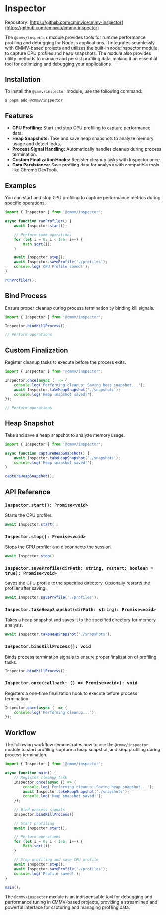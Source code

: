 # Inspector

Repository: [https://github.com/cmmvio/cmmv-inspector](https://github.com/cmmvio/cmmv-inspector)

The ``@cmmv/inspector`` module provides tools for runtime performance profiling and debugging for Node.js applications. It integrates seamlessly with CMMV-based projects and utilizes the built-in node:inspector module to capture CPU profiles and heap snapshots. The module also provides utility methods to manage and persist profiling data, making it an essential tool for optimizing and debugging your applications.

## Installation

To install the ``@cmmv/inspector`` module, use the following command:

```bash
$ pnpm add @cmmv/inspector
```

## Features

* **CPU Profiling:** Start and stop CPU profiling to capture performance data.
* **Heap Snapshots:** Take and save heap snapshots to analyze memory usage and detect leaks.
* **Process Signal Handling:** Automatically handles cleanup during process termination.
* **Custom Finalization Hooks:** Register cleanup tasks with Inspector.once.
* **Data Persistence:** Save profiling data for analysis with compatible tools like Chrome DevTools.

## Examples

You can start and stop CPU profiling to capture performance metrics during specific operations.

```typescript
import { Inspector } from '@cmmv/inspector';

async function runProfiler() {
    await Inspector.start();

    // Perform some operations
    for (let i = 0; i < 1e6; i++) {
        Math.sqrt(i);
    }

    await Inspector.stop();
    await Inspector.saveProfile('./profiles');
    console.log('CPU Profile saved!');
}

runProfiler();
```

## Bind Process

Ensure proper cleanup during process termination by binding kill signals.

```typescript
import { Inspector } from '@cmmv/inspector';

Inspector.bindKillProcess();

// Perform operations
```

## Custom Finalization

Register cleanup tasks to execute before the process exits.

```typescript
import { Inspector } from '@cmmv/inspector';

Inspector.once(async () => {
    console.log('Performing cleanup: Saving heap snapshot...');
    await Inspector.takeHeapSnapshot('./snapshots');
    console.log('Heap snapshot saved!');
});

// Perform operations
```

## Heap Snapshot

Take and save a heap snapshot to analyze memory usage.

```typescript
import { Inspector } from '@cmmv/inspector';

async function captureHeapSnapshot() {
    await Inspector.takeHeapSnapshot('./snapshots');
    console.log('Heap snapshot saved!');
}

captureHeapSnapshot();
```


## API Reference

### ``Inspector.start(): Promise<void>``

Starts the CPU profiler.

```typescript
await Inspector.start();
```

### ``Inspector.stop(): Promise<void>``

Stops the CPU profiler and disconnects the session.

```typescript
await Inspector.stop();
```

### ``Inspector.saveProfile(dirPath: string, restart: boolean = true): Promise<void>``

Saves the CPU profile to the specified directory. Optionally restarts the profiler after saving.

```typescript
await Inspector.saveProfile('./profiles');
```

### ``Inspector.takeHeapSnapshot(dirPath: string): Promise<void>``

Takes a heap snapshot and saves it to the specified directory for memory analysis.

```typescript
await Inspector.takeHeapSnapshot('./snapshots');
```

### ``Inspector.bindKillProcess(): void``

Binds process termination signals to ensure proper finalization of profiling tasks.

```typescript
Inspector.bindKillProcess();
```

### ``Inspector.once(callback: () => Promise<void>): void``

Registers a one-time finalization hook to execute before process termination.

```typescript
Inspector.once(async () => {
    console.log('Performing cleanup...');
});
```

## Workflow

The following workflow demonstrates how to use the ``@cmmv/inspector`` module to start profiling, capture a heap snapshot, and stop profiling during process termination.

```typescript
import { Inspector } from '@cmmv/inspector';

async function main() {
    // Register cleanup task
    Inspector.once(async () => {
        console.log('Performing cleanup: Saving heap snapshot...');
        await Inspector.takeHeapSnapshot('./snapshots');
        console.log('Heap snapshot saved!');
    });

    // Bind process signals
    Inspector.bindKillProcess();

    // Start profiling
    await Inspector.start();

    // Perform operations
    for (let i = 0; i < 1e6; i++) {
        Math.sqrt(i);
    }

    // Stop profiling and save CPU profile
    await Inspector.stop();
    await Inspector.saveProfile('./profiles');
    console.log('Profile saved!');
}

main();
```

The ``@cmmv/inspector`` module is an indispensable tool for debugging and performance tuning in CMMV-based projects, providing a streamlined and powerful interface for capturing and managing profiling data.
